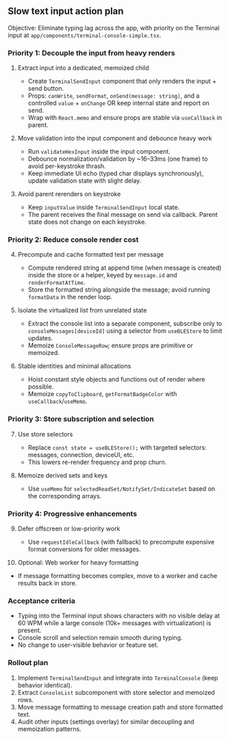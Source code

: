 ## Slow text input action plan

Objective: Eliminate typing lag across the app, with priority on the Terminal input at `app/components/terminal-console-simple.tsx`.

### Priority 1: Decouple the input from heavy renders
1) Extract input into a dedicated, memoized child
   - Create `TerminalSendInput` component that only renders the input + send button.
   - Props: `canWrite`, `sendFormat`, `onSend(message: string)`, and a controlled `value` + `onChange` OR keep internal state and report on send.
   - Wrap with `React.memo` and ensure props are stable via `useCallback` in parent.

2) Move validation into the input component and debounce heavy work
   - Run `validateHexInput` inside the input component.
   - Debounce normalization/validation by ~16–33ms (one frame) to avoid per-keystroke thrash.
   - Keep immediate UI echo (typed char displays synchronously), update validation state with slight delay.

3) Avoid parent rerenders on keystroke
   - Keep `inputValue` inside `TerminalSendInput` local state.
   - The parent receives the final message on send via callback. Parent state does not change on each keystroke.

### Priority 2: Reduce console render cost
4) Precompute and cache formatted text per message
   - Compute rendered string at append time (when message is created) inside the store or a helper, keyed by `message.id` and `renderFormatAtTime`.
   - Store the formatted string alongside the message; avoid running `formatData` in the render loop.

5) Isolate the virtualized list from unrelated state
   - Extract the console list into a separate component, subscribe only to `consoleMessages[deviceId]` using a selector from `useBLEStore` to limit updates.
   - Memoize `ConsoleMessageRow`; ensure props are primitive or memoized.

6) Stable identities and minimal allocations
   - Hoist constant style objects and functions out of render where possible.
   - Memoize `copyToClipboard`, `getFormatBadgeColor` with `useCallback`/`useMemo`.

### Priority 3: Store subscription and selection
7) Use store selectors
   - Replace `const state = useBLEStore();` with targeted selectors: messages, connection, deviceUI, etc.
   - This lowers re-render frequency and prop churn.

8) Memoize derived sets and keys
   - Use `useMemo` for `selectedReadSet/NotifySet/IndicateSet` based on the corresponding arrays.

### Priority 4: Progressive enhancements
9) Defer offscreen or low-priority work
   - Use `requestIdleCallback` (with fallback) to precompute expensive format conversions for older messages.

10) Optional: Web worker for heavy formatting
   - If message formatting becomes complex, move to a worker and cache results back in store.

### Acceptance criteria
- Typing into the Terminal input shows characters with no visible delay at 60 WPM while a large console (10k+ messages with virtualization) is present.
- Console scroll and selection remain smooth during typing.
- No change to user-visible behavior or feature set.

### Rollout plan
1) Implement `TerminalSendInput` and integrate into `TerminalConsole` (keep behavior identical).
2) Extract `ConsoleList` subcomponent with store selector and memoized rows.
3) Move message formatting to message creation path and store formatted text.
4) Audit other inputs (settings overlay) for similar decoupling and memoization patterns.


